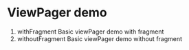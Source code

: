 # ViewPager demo

1. withFragment
Basic viewPager demo with fragment
2. withoutFragment
Basic viewPager demo without fragment